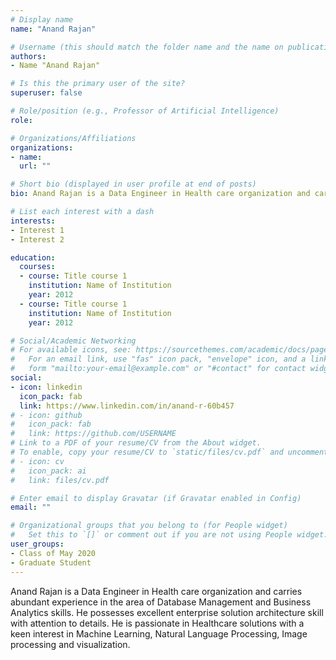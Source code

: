 ```yaml
---
# Display name
name: "Anand Rajan"

# Username (this should match the folder name and the name on publications)
authors:
- Name "Anand Rajan"

# Is this the primary user of the site?
superuser: false

# Role/position (e.g., Professor of Artificial Intelligence)
role:

# Organizations/Affiliations
organizations:
- name: 
  url: ""

# Short bio (displayed in user profile at end of posts)
bio: Anand Rajan is a Data Engineer in Health care organization and carries abundant experience in the area of Database Management and Business Analytics skills. He possesses excellent enterprise solution architecture skill with attention to details. He is passionate in Healthcare solutions with a keen interest in Machine Learning, Natural Language Processing, Image processing and visualization.

# List each interest with a dash
interests:
- Interest 1
- Interest 2

education:
  courses:
  - course: Title course 1
    institution: Name of Institution
    year: 2012
  - course: Title course 1
    institution: Name of Institution
    year: 2012

# Social/Academic Networking
# For available icons, see: https://sourcethemes.com/academic/docs/page-builder/#icons
#   For an email link, use "fas" icon pack, "envelope" icon, and a link in the
#   form "mailto:your-email@example.com" or "#contact" for contact widget.
social:
- icon: linkedin
  icon_pack: fab
  link: https://www.linkedin.com/in/anand-r-60b457
# - icon: github
#   icon_pack: fab
#   link: https://github.com/USERNAME
# Link to a PDF of your resume/CV from the About widget.
# To enable, copy your resume/CV to `static/files/cv.pdf` and uncomment the lines below.
# - icon: cv
#   icon_pack: ai
#   link: files/cv.pdf

# Enter email to display Gravatar (if Gravatar enabled in Config)
email: ""

# Organizational groups that you belong to (for People widget)
#   Set this to `[]` or comment out if you are not using People widget.
user_groups:
- Class of May 2020
- Graduate Student
---
```


Anand Rajan is a Data Engineer in Health care organization and carries abundant experience in the area of Database Management and Business Analytics skills. He possesses excellent enterprise solution architecture skill with attention to details. He is passionate in Healthcare solutions with a keen interest in Machine Learning, Natural Language Processing, Image processing and visualization.